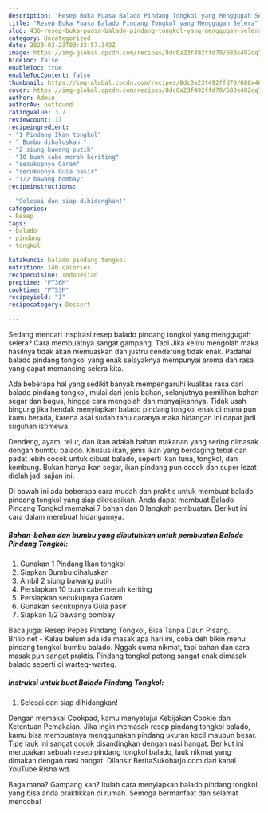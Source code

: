 ```yaml
---
description: "Resep Buka Puasa Balado Pindang Tongkol yang Menggugah Selera"
title: "Resep Buka Puasa Balado Pindang Tongkol yang Menggugah Selera"
slug: 436-resep-buka-puasa-balado-pindang-tongkol-yang-menggugah-selera
category: Uncategorized
date: 2023-02-23T03:33:57.343Z
image: https://img-global.cpcdn.com/recipes/8dc0a23f492ffd70/680x482cq70/balado-pindang-tongkol-foto-resep-utama.jpg
hideToc: false
enableToc: true
enableTocContent: false
thumbnail: https://img-global.cpcdn.com/recipes/8dc0a23f492ffd70/680x482cq70/balado-pindang-tongkol-foto-resep-utama.jpg
cover: https://img-global.cpcdn.com/recipes/8dc0a23f492ffd70/680x482cq70/balado-pindang-tongkol-foto-resep-utama.jpg
author: Admin
authorAv: notfound
ratingvalue: 3.7
reviewcount: 17
recipeingredient:
- "1 Pindang Ikan tongkol"
- " Bumbu dihaluskan "
- "2 siung bawang putih"
- "10 buah cabe merah keriting"
- "secukupnya Garam"
- "secukupnya Gula pasir"
- "1/2 bawang bombay"
recipeinstructions:

- "Selesai dan siap dihidangkan!"
categories:
- Resep
tags:
- balado
- pindang
- tongkol

katakunci: balado pindang tongkol 
nutrition: 140 calories
recipecuisine: Indonesian
preptime: "PT36M"
cooktime: "PT53M"
recipeyield: "1"
recipecategory: Dessert

---
```



Sedang mencari inspirasi resep balado pindang tongkol yang menggugah selera? Cara membuatnya sangat gampang. Tapi Jika keliru mengolah maka hasilnya tidak akan memuaskan dan justru cenderung tidak enak. Padahal balado pindang tongkol yang enak selayaknya mempunyai aroma dan rasa yang dapat memancing selera kita.


Ada beberapa hal yang sedikit banyak mempengaruhi kualitas rasa dari balado pindang tongkol, mulai dari jenis bahan, selanjutnya pemilihan bahan segar dan bagus, hingga cara mengolah dan menyajikannya. Tidak usah bingung jika hendak menyiapkan balado pindang tongkol enak di mana pun kamu berada, karena asal sudah tahu caranya maka hidangan ini dapat jadi suguhan istimewa.

Dendeng, ayam, telur, dan ikan adalah bahan makanan yang sering dimasak dengan bumbu balado. Khusus ikan, jenis ikan yang berdaging tebal dan padat lebih cocok untuk dibuat balado, seperti ikan tuna, tongkol, dan kembung. Bukan hanya ikan segar, ikan pindang pun cocok dan super lezat diolah jadi sajian ini.


Di bawah ini ada beberapa cara mudah dan praktis untuk membuat balado pindang tongkol yang siap dikreasikan. Anda dapat membuat Balado Pindang Tongkol memakai 7 bahan dan 0 langkah pembuatan. Berikut ini cara dalam membuat hidangannya.

<!--inarticleads1-->

##### Bahan-bahan dan bumbu yang dibutuhkan untuk pembuatan Balado Pindang Tongkol:

1. Gunakan 1 Pindang Ikan tongkol
1. Siapkan  Bumbu dihaluskan :
1. Ambil 2 siung bawang putih
1. Persiapkan 10 buah cabe merah keriting
1. Persiapkan secukupnya Garam
1. Gunakan secukupnya Gula pasir
1. Siapkan 1/2 bawang bombay


Baca juga: Resep Pepes Pindang Tongkol, Bisa Tanpa Daun Pisang. Brilio.net - Kalau belum ada ide masak apa hari ini, coba deh bikin menu pindang tongkol bumbu balado. Nggak cuma nikmat, tapi bahan dan cara masak pun sangat praktis. Pindang tongkol potong sangat enak dimasak balado seperti di warteg-warteg. 

<!--inarticleads2-->

##### Instruksi untuk buat Balado Pindang Tongkol:


1. Selesai dan siap dihidangkan!

Dengan memakai Cookpad, kamu menyetujui Kebijakan Cookie dan Ketentuan Pemakaian. Jika ingin memasak resep pindang tongkol balado, kamu bisa membuatnya menggunakan pindang ukuran kecil maupun besar. Tipe lauk ini sangat cocok disandingkan dengan nasi hangat. Berikut ini merupakan sebuah resep pindang tongkol balado, lauk nikmat yang dimakan dengan nasi hangat. Dilansir BeritaSukoharjo.com dari kanal YouTube Risha wd. 

Bagaimana? Gampang kan? Itulah cara menyiapkan balado pindang tongkol yang bisa anda praktikkan di rumah. Semoga bermanfaat dan selamat mencoba!
